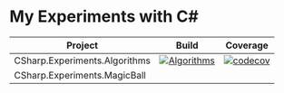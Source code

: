 # My Experiments with C#

| Project                       | Build                                                                                                                                                                                                                    | Coverage                                                                                                                                                             |
|-------------------------------|--------------------------------------------------------------------------------------------------------------------------------------------------------------------------------------------------------------------------|----------------------------------------------------------------------------------------------------------------------------------------------------------------------|
| CSharp.Experiments.Algorithms | [![Algorithms](https://github.com/eminencegrs/experiments-with-csharp/actions/workflows/algorithms-build.yml/badge.svg)](https://github.com/eminencegrs/experiments-with-csharp/actions/workflows/algorithms-build.yml)  | [![codecov](https://codecov.io/gh/eminencegrs/experiments-with-csharp/graph/badge.svg?token=CM7RLRG8PL)](https://codecov.io/gh/eminencegrs/experiments-with-csharp)  |
| CSharp.Experiments.MagicBall  |                                                                                                                                                                                                                          |                                                                                                                                                                      |

